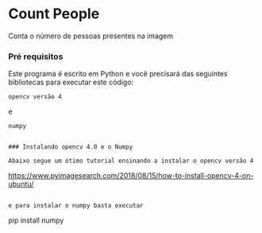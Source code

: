 # Count People

Conta o número de pessoas presentes na imagem


### Pré requisitos

Este programa é escrito em Python e você precisará das seguintes bibliotecas
para executar este código:

```
opencv versão 4
```
e

```
numpy
```

```

### Instalando opencv 4.0 e o Numpy

Abaixo segue um ótimo tutorial ensinando a instalar o opencv versão 4

```
https://www.pyimagesearch.com/2018/08/15/how-to-install-opencv-4-on-ubuntu/
```

e para instalar o numpy basta executar
```
pip install numpy
```

